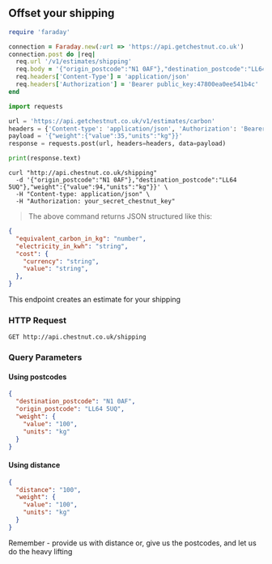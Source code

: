 
## Offset your shipping

```ruby
require 'faraday'

connection = Faraday.new(:url => 'https://api.getchestnut.co.uk')
connection.post do |req|
  req.url '/v1/estimates/shipping'
  req.body = '{"origin_postcode":"N1 0AF"},"destination_postcode":"LL64 5UQ"},"weight":{"value":94,"units":"kg"}}'
  req.headers['Content-Type'] = 'application/json'
  req.headers['Authorization'] = 'Bearer public_key:47800ea0ee541b4c'
end
```

```python
import requests

url = 'https://api.getchestnut.co.uk/v1/estimates/carbon'
headers = {'Content-type': 'application/json', 'Authorization': 'Bearer public_key:47800ea0ee541b4c'}
payload = '{"weight":{"value":35,"units":"kg"}}'
response = requests.post(url, headers=headers, data=payload)

print(response.text)
```

```shell
curl "http://api.chestnut.co.uk/shipping"
  -d '{"origin_postcode":"N1 0AF"},"destination_postcode":"LL64 5UQ"},"weight":{"value":94,"units":"kg"}}' \
  -H "Content-type: application/json" \
  -H "Authorization: your_secret_chestnut_key"
```


> The above command returns JSON structured like this:

```json
{
  "equivalent_carbon_in_kg": "number",
  "electricity_in_kwh": "string",
  "cost": {
    "currency": "string",
    "value": "string",
  },
}
```

This endpoint creates an estimate for your shipping

### HTTP Request

`GET http://api.chestnut.co.uk/shipping`

### Query Parameters


#### Using postcodes

<div class="center-column"></div>

```json
{
  "destination_postcode": "N1 0AF",
  "origin_postcode": "LL64 5UQ",
  "weight": {
    "value": "100",
    "units": "kg"
  }
}
```


#### Using distance

<div class="center-column"></div>

```json
{
  "distance": "100",
  "weight": {
    "value": "100",
    "units": "kg"
  }
}
```


<aside class="success">
Remember - provide us with distance or, give us the postcodes, and let us do the heavy lifting
</aside>
